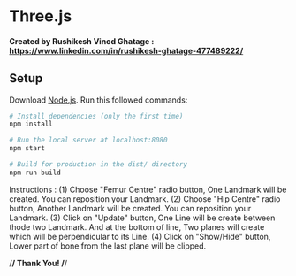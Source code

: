 # Three.js
#### Created by Rushikesh Vinod Ghatage : https://www.linkedin.com/in/rushikesh-ghatage-477489222/
## Setup
Download [Node.js](https://nodejs.org/en/download/).
Run this followed commands:

``` bash
# Install dependencies (only the first time)
npm install

# Run the local server at localhost:8080
npm start

# Build for production in the dist/ directory
npm run build
```

Instructions :
     (1) Choose "Femur Centre" radio button, One Landmark will be created. You can reposition your Landmark.
     (2) Choose "Hip Centre" radio button, Another Landmark will be created. You can reposition your Landmark.
     (3) Click on "Update" button, One Line will be create between thode two Landmark.
          And at the bottom of line, Two planes will create which will be perpendicular to its Line.
     (4) Click on "Show/Hide" button, Lower part of bone from the last plane will be clipped.

/******************************************************************/
Thank You!
/******************************************************************/
